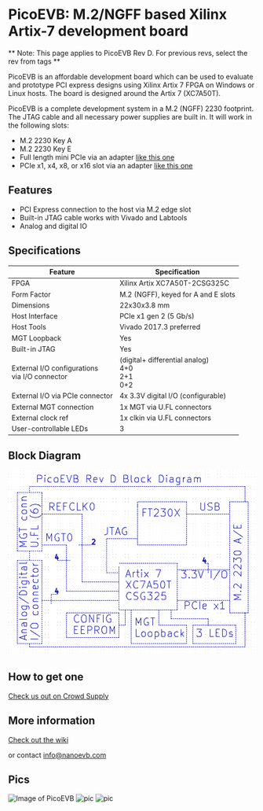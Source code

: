 # PicoEVB: M.2/NGFF based Xilinx Artix-7 development board

** Note: This page applies to PicoEVB Rev D. For previous revs, select the rev from tags ** 


PicoEVB is an affordable development board which can be used to evaluate and prototype 
PCI express designs using Xilinx Artix 7 FPGA on Windows or Linux hosts.
The board is designed around the Artix 7 (XC7A50T).

PicoEVB is a complete development system in a M.2 (NGFF) 2230 footprint. The JTAG cable
and all necessary power supplies are built in. It will work in the following slots:
 
- M.2 2230 Key A
- M.2 2230 Key E
- Full length mini PCIe via an adapter [like this one](https://www.amazon.com/dp/B01MR76H5F)
- PCIe x1, x4, x8, or x16 slot via an adapter [like this one](https://www.amazon.com/dp/B013U4401W) 

## Features
- PCI Express connection to the host via M.2 edge slot
- Built-in JTAG cable works with Vivado and Labtools
- Analog and digital IO

## Specifications

| Feature | Specification |
| --- | --- |
| FPGA | Xilinx Artix XC7A50T-2CSG325C |
| Form Factor | M.2 (NGFF), keyed for A and E slots |
| Dimensions | 22x30x3.8 mm |
| Host Interface | PCIe x1 gen 2 (5 Gb/s) |
| Host Tools | Vivado 2017.3 preferred |
| MGT Loopback | Yes |
| Built-in JTAG | Yes |
| External I/O configurations <BR/> via I/O connector | (digital+ differential analog) <BR/> 4+0 <BR/> 2+1 <BR/> 0+2 |
| External I/O via PCIe connector | 4x 3.3V digital I/O (configurable) |
| External MGT connection | 1x MGT via U.FL connectors |
| External clock ref | 1x clkin via U.FL connectors |
| User-controllable LEDs | 3 |


## Block Diagram

![Block Diagram](./images/pico-d-diagram.png)

## How to get one
[Check us out on Crowd Supply](https://www.crowdsupply.com/rhs-research/nanoevb)

## More information

[Check out the wiki](https://github.com/RHSResearchLLC/NanoEVB-X1/wiki)

or contact info@nanoevb.com

## Pics

![Image of PicoEVB](./images/pico-d-top.png)
![pic](./images/pico-d-bottom.png)
![pic](./images/pico-d-with-quarter.png)







